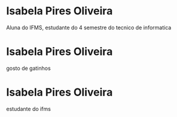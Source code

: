 # Isabela Pires Oliveira 

Aluna do IFMS, estudante do 4 semestre do tecnico de informatica 

# Isabela Pires Oliveira 

gosto de gatinhos 

# Isabela Pires Oliveira

estudante do ifms
